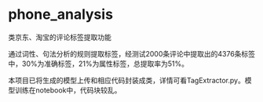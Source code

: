 # phone_analysis
类京东、淘宝的评论标签提取功能

通过词性、句法分析的规则提取标签，经测试2000条评论中提取出的4376条标签中，30%为准确标签，21%为属性标签，总提取率为51%。

本项目已将生成的模型上传和相应代码封装成类，详情可看TagExtractor.py。模型训练在notebook中，代码块较乱。